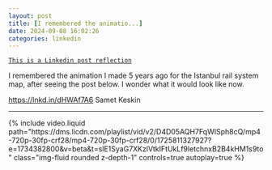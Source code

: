 ```yaml
---
layout: post
title: [I remembered the animatio...]
date: 2024-09-08 16:02:26
categories: linkedin
---
```


[`This is a Linkedin post reflection`](https://www.linkedin.com/feed/update/urn:li:activity:7238577435477180416)

I remembered the animation I made 5 years ago for the Istanbul rail system map, after seeing the post below. I wonder what it would look like now.

https://lnkd.in/dHWAf7A6 Samet Keskin

<hr>
<div class="row mt-3">
    <div class="col-sm mt-3 mt-md-0">
        {% include video.liquid path="https://dms.licdn.com/playlist/vid/v2/D4D05AQH7FqWISph8cQ/mp4-720p-30fp-crf28/mp4-720p-30fp-crf28/0/1725811327927?e=1734382800&v=beta&t=slE1SyaG7XKzlVtkIFtUkLf9letchnxB2B4kHM1s9to" class="img-fluid rounded z-depth-1" controls=true autoplay=true %}
    </div>

</div>
